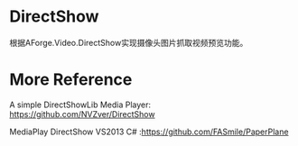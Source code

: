 # DirectShow
根据AForge.Video.DirectShow实现摄像头图片抓取视频预览功能。

# More Reference

A simple DirectShowLib Media Player: https://github.com/NVZver/DirectShow

MediaPlay DirectShow VS2013 C# :https://github.com/FASmile/PaperPlane
